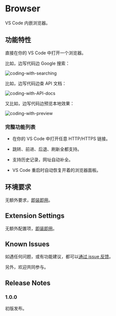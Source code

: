 # Browser

VS Code 内嵌浏览器。

## 功能特性

直接在你的 VS Code 中打开一个浏览器。

比如，边写代码边 Google 搜索：

![coding-with-searching](https://raw.githubusercontent.com/ayqy/browser/master/snapshots/coding-with-searching.jpg)

比如，边写代码边查 API 文档：

![coding-with-API-docs](https://raw.githubusercontent.com/ayqy/browser/master/snapshots/coding-with-API-docs.jpg)

又比如，边写代码边预览本地效果：

![coding-with-preview](https://raw.githubusercontent.com/ayqy/browser/master/snapshots/coding-with-preview.jpg)

### 完整功能列表

- 在你的 VS Code 中打开任意 HTTP/HTTPS 链接。

- 跳转、前进、后退、刷新全都支持。

- 支持历史记录，网址自动补全。

- VS Code 重启时自动恢复开着的浏览器面板。

## 环境要求

无额外要求，[即装即用](https://marketplace.visualstudio.com/items?itemName=ayqy.browser)。

## Extension Settings

无额外配置项，[即装即用](https://marketplace.visualstudio.com/items?itemName=ayqy.browser)。

## Known Issues

如遇任何问题，或有功能建议，都可以[通过 issue 反馈](https://github.com/ayqy/browser/issues)。

另外，欢迎共同参与。

## Release Notes

### 1.0.0

初版发布。
